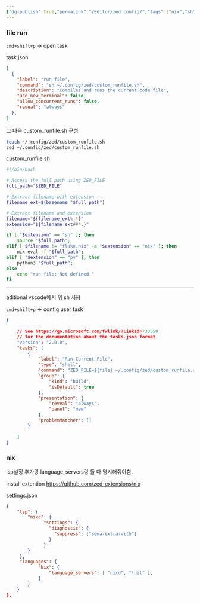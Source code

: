 ```yaml
---
{"dg-publish":true,"permalink":"/Editor/zed config/","tags":["nix","sh"]}
---
```



### file run 

`cmd+shift+p` -> open task

task.json
```json
[
  {
    "label": "run file",
    "command": "sh ~/.config/zed/custom_runfile.sh",
    "description": "Compiles and runs the current code file",
    "use_new_terminal": false,
    "allow_concurrent_runs": false,
    "reveal": "always"
  },
]
```

그 다음 custom_runfile.sh 구성

```sh
touch ~/.config/zed/custom_runfile.sh
zed ~/.config/zed/custom_runfile.sh
```

custom_runfile.sh
```sh
#!/bin/bash

# Access the full path using ZED_FILE
full_path="$ZED_FILE"

# Extract filename with extension
filename_ext=$(basename "$full_path")

# Extract filename and extension
filename="${filename_ext%.*}"
extension="${filename_ext##*.}"

if [ "$extension" == "sh" ]; then
    source "$full_path";
elif [ $filename != "flake.nix" -a "$extension" == "nix" ]; then
    nix eval -f "$full_path";
elif [ "$extension" == "py" ]; then
    python3 "$full_path";
else
    echo "run file: Not defined."
fi

```


--- 
aditional
vscode에서 위 sh 사용

`cmd+shift+p` -> config user task
 
```json
{
	
	// See https://go.microsoft.com/fwlink/?LinkId=733558
	// for the documentation about the tasks.json format
	"version": "2.0.0",
	"tasks": [
		{
			"label": "Run Current File",
			"type": "shell",
			"command": "ZED_FILE=${file} ~/.config/zed/custom_runfile.sh",
			"group": {
				"kind": "build",
				"isDefault": true
			},
			"presentation": {
				"reveal": "always",
				"panel": "new"
			},
			"problemMatcher": []
		}
		
	]
}
```


### nix
lsp설정 추가랑 language_servers랑 둘 다 명시해줘야함.

install extention
https://github.com/zed-extensions/nix

settings.json
``` json
{
	"lsp": {
	    "nixd": {
		      "settings": {
		        "diagnostic": {
		          "suppress": ["sema-extra-with"]
		        }
		      }
	    }
	 },
	 "languages": {
			"Nix": {
				"language_servers": [ "nixd", "!nil" ],
			}
		}
	}
},
```
